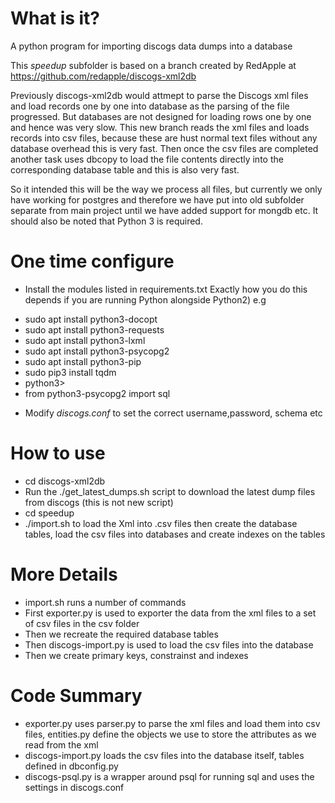# What is it?

A python program for importing discogs data dumps into a database

This *speedup* subfolder is based on a branch created by RedApple at https://github.com/redapple/discogs-xml2db

Previously discogs-xml2db would attmept to parse the Discogs xml files and load records one by one into database as the parsing of the file progressed. But databases are not designed for loading rows one by one and hence was very slow. This new branch reads the xml files and loads records into csv files, because these are hust normal text files without any database overhead this is very fast. Then once the csv files are completed another task uses dbcopy to load the file contents directly into the corresponding database table and this is also very fast.

So it intended this will be the way we process all files, but currently we only have working for postgres and therefore we have put into old subfolder separate from main project until we have added support for mongdb etc. It should also be noted that Python 3 is required.

# One time configure
* Install the modules listed in requirements.txt Exactly how you do this depends if you are running Python alongside Python2)
e.g

- sudo apt install python3-docopt
- sudo apt install python3-requests
- sudo apt install python3-lxml
- sudo apt install python3-psycopg2
- sudo apt install python3-pip
- sudo pip3 install tqdm
- python3>
- from python3-psycopg2 import sql


* Modify *discogs.conf* to set the correct username,password, schema etc 
# How to use
- cd discogs-xml2db
- Run the ./get_latest_dumps.sh script to download the latest dump files from discogs (this is not new script)
- cd speedup
- ./import.sh to load the Xml into .csv files then create the database tables, load the csv files into databases and create indexes on the tables

# More Details
- import.sh runs a number of commands
- First exporter.py is used to exporter the data from the xml files to a set of csv files in the csv folder
- Then we recreate the required database tables
- Then discogs-import.py is used to load the csv files into the database
- Then we create primary keys, constrainst and indexes 

# Code Summary
- exporter.py uses parser.py to parse the xml files and load them into csv files, entities.py define the objects we use to store the attributes as we read from the xml
- discogs-import.py loads the csv files into the database itself, tables defined in dbconfig.py
- discogs-psql.py is a wrapper around psql for running sql and uses the settings in discogs.conf
